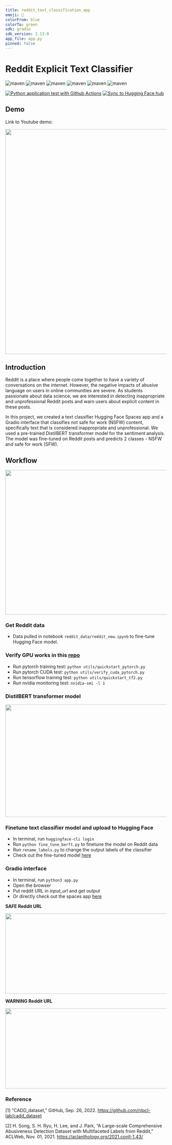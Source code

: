 ```yaml
---
title: reddit_text_classification_app 
emoji: 🐠
colorFrom: blue
colorTo: green
sdk: gradio
sdk_version: 3.13.0
app_file: app.py
pinned: false
---
```


# Reddit Explicit Text Classifier

![maven](http://img.shields.io/badge/Python-3.10.4-green)
![maven](http://img.shields.io/badge/gradio-3.13.0-orange)
![maven](http://img.shields.io/badge/praw-7.6.1-blue)
![maven](http://img.shields.io/badge/huggingface-0.11.1-yellowgreen)
![maven](http://img.shields.io/badge/torch-1.13.0-yellow)
![maven](http://img.shields.io/badge/transformers-4.25.1-lightgrey)

[![Python application test with Github Actions](https://github.com/YZhu0225/reddit_text_classification/actions/workflows/main.yml/badge.svg)](https://github.com/YZhu0225/reddit_text_classification/actions/workflows/main.yml) 
[![Sync to Hugging Face hub](https://github.com/YZhu0225/reddit_text_classification/actions/workflows/sync_to_hugging_face_hub.yml/badge.svg)](https://github.com/YZhu0225/reddit_text_classification/actions/workflows/sync_to_hugging_face_hub.yml)

## Demo

Link to Youtube demo:

[<img width="700" src="https://user-images.githubusercontent.com/112578003/207716480-a5ac9596-8095-46d5-9df9-d6973af38e3e.png">](https://youtu.be/0OY0CCK3lI4 "Reddit")

## Introduction

Reddit is a place where people come together to have a variety of conversations on the internet. However, the negative impacts of abusive language on users in online communities are severe. As students passionate about data science, we are interested in detecting inappropriate and unprofessional Reddit posts and warn users about explicit content in these posts.

In this project, we created a text classifier Hugging Face Spaces app and a Gradio interface that classifies not safe for work (NSFW) content, specifically text that is considered inappropriate and unprofessional. We used a pre-trained DistilBERT transformer model for the sentiment analysis. The model was fine-tuned on Reddit posts and predicts 2 classes - NSFW and safe for work (SFW).

## Workflow
<p align="center">
  <img width="750" height="450" src="https://user-images.githubusercontent.com/112578003/207698683-233c228e-c2d0-441f-bbba-139dd24a98d3.png" />
</p>

### Get Reddit data

* Data pulled in notebook `reddit_data/reddit_new.ipynb` to fine-tune Hugging Face model.

### Verify GPU works in this [repo](https://github.com/nogibjj/Reddit_Classifier_Final_Project)
* Run pytorch training test: `python utils/quickstart_pytorch.py`
* Run pytorch CUDA test: `python utils/verify_cuda_pytorch.py`
* Run tensorflow training test: `python utils/quickstart_tf2.py`
* Run nvidia monitoring test: `nvidia-smi -l 1`

### DistilBERT transformer model

<p align="center">
  <img width="700" height="350" src="https://user-images.githubusercontent.com/112578003/207486477-a40d62be-8d06-4a35-ae4c-7077569bef44.png" />
</p>

### Finetune text classifier model and upload to Hugging Face 
* In terminal, run `huggingface-cli login`
* Run `python fine_tune_berft.py` to finetune the model on Reddit data 
* Run `rename_labels.py` to change the output labels of the classifier
* Check out the fine-tuned model [here](https://huggingface.co/michellejieli/inappropriate_text_classifier) 

### Gradio interface
* In terminal, run `python3 app.py`
* Open the browser
* Put reddit URL in *input_url* and get output
* Or directly check out the spaces app [here](https://huggingface.co/spaces/yjzhu0225/reddit_text_classification_app)

**SAFE Reddit URL**
<p align="center">
  <img width="700" height="250" src="https://user-images.githubusercontent.com/112578003/207698979-f3751140-fc91-4613-9892-c22f2e5b7dfa.png">
</p>

**WARNING Reddit URL**
<p align="center">
  <img width="700" height="250" src="https://user-images.githubusercontent.com/112578003/207699308-8847e2f3-be76-47e4-8a0b-ba4406f5a693.png">
</p>


### Reference
[1] “CADD_dataset,” GitHub, Sep. 26, 2022. https://github.com/nlpcl-lab/cadd_dataset

[2] H. Song, S. H. Ryu, H. Lee, and J. Park, “A Large-scale Comprehensive Abusiveness Detection Dataset with Multifaceted Labels from Reddit,” ACLWeb, Nov. 01, 2021. https://aclanthology.org/2021.conll-1.43/
‌
‌
